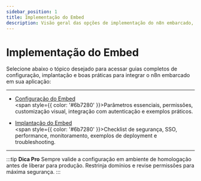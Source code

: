 ```yaml
---
sidebar_position: 1
title: Implementação do Embed
description: Visão geral das opções de implementação do n8n embarcado, incluindo configuração e implantação segura.
---
```



#  Implementação do Embed

Selecione abaixo o tópico desejado para acessar guias completos de configuração, implantação e boas práticas para integrar o n8n embarcado em sua aplicação:

---

- [ Configuração do Embed](./configuracao)
  <br/><span style={{ color: '#6b7280' }}>Parâmetros essenciais, permissões, customização visual, integração com autenticação e exemplos práticos.</span>

- [ Implantação do Embed](./implantacao)
  <br/><span style={{ color: '#6b7280' }}>Checklist de segurança, SSO, performance, monitoramento, exemplos de deployment e troubleshooting.</span>

---

:::tip **Dica Pro**
Sempre valide a configuração em ambiente de homologação antes de liberar para produção. Restrinja domínios e revise permissões para máxima segurança.
::: 
